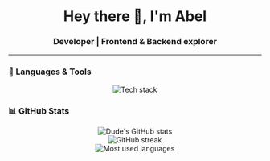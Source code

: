 <h1 align="center">Hey there 👋, I'm Abel</h1>
<h3 align="center">Developer | Frontend & Backend explorer</h3>

---

### 🧰 Languages & Tools
<p align="center">
  <img src="https://skillicons.dev/icons?i=html,css,js,react,node,python,django,java,git" alt="Tech stack" />
</p>

### 📊 GitHub Stats
<p align="center">
  <img src="https://github-readme-stats.vercel.app/api?username=Abela16&show_icons=true&theme=tokyonight" alt="Dude's GitHub stats" />
  <br/>
  <img src="https://streak-stats.demolab.com?user=Abela16&theme=tokyonight&hide_border=true" alt="GitHub streak" />
  <br/>
  <img src="https://github-readme-stats.vercel.app/api/top-langs/?username=Abela16&layout=compact&theme=tokyonight" alt="Most used languages" />
</p>
